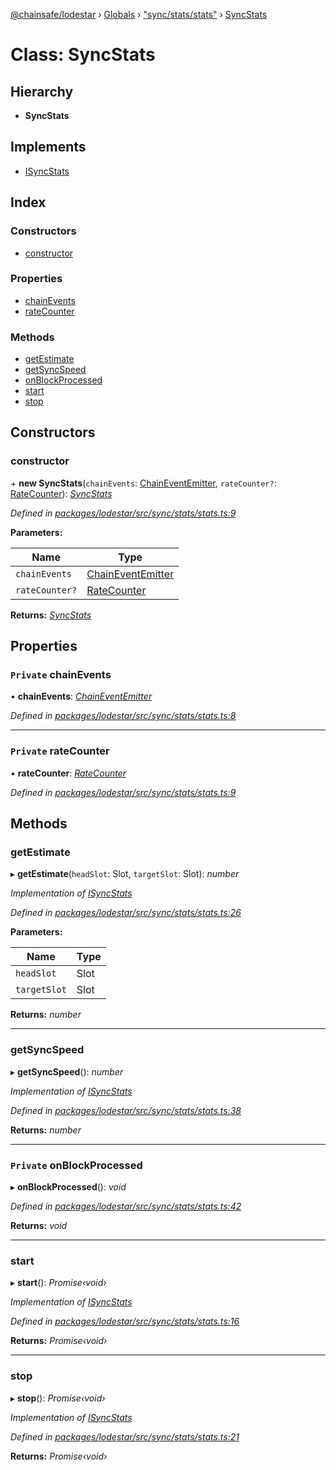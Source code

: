 [@chainsafe/lodestar](../README.md) › [Globals](../globals.md) › ["sync/stats/stats"](../modules/_sync_stats_stats_.md) › [SyncStats](_sync_stats_stats_.syncstats.md)

# Class: SyncStats

## Hierarchy

* **SyncStats**

## Implements

* [ISyncStats](../interfaces/_sync_stats_interface_.isyncstats.md)

## Index

### Constructors

* [constructor](_sync_stats_stats_.syncstats.md#constructor)

### Properties

* [chainEvents](_sync_stats_stats_.syncstats.md#private-chainevents)
* [rateCounter](_sync_stats_stats_.syncstats.md#private-ratecounter)

### Methods

* [getEstimate](_sync_stats_stats_.syncstats.md#getestimate)
* [getSyncSpeed](_sync_stats_stats_.syncstats.md#getsyncspeed)
* [onBlockProcessed](_sync_stats_stats_.syncstats.md#private-onblockprocessed)
* [start](_sync_stats_stats_.syncstats.md#start)
* [stop](_sync_stats_stats_.syncstats.md#stop)

## Constructors

###  constructor

\+ **new SyncStats**(`chainEvents`: [ChainEventEmitter](../modules/_chain_interface_.md#chaineventemitter), `rateCounter?`: [RateCounter](_sync_stats_rate_.ratecounter.md)): *[SyncStats](_sync_stats_stats_.syncstats.md)*

*Defined in [packages/lodestar/src/sync/stats/stats.ts:9](https://github.com/ChainSafe/lodestar/blob/e2d6cf7/packages/lodestar/src/sync/stats/stats.ts#L9)*

**Parameters:**

Name | Type |
------ | ------ |
`chainEvents` | [ChainEventEmitter](../modules/_chain_interface_.md#chaineventemitter) |
`rateCounter?` | [RateCounter](_sync_stats_rate_.ratecounter.md) |

**Returns:** *[SyncStats](_sync_stats_stats_.syncstats.md)*

## Properties

### `Private` chainEvents

• **chainEvents**: *[ChainEventEmitter](../modules/_chain_interface_.md#chaineventemitter)*

*Defined in [packages/lodestar/src/sync/stats/stats.ts:8](https://github.com/ChainSafe/lodestar/blob/e2d6cf7/packages/lodestar/src/sync/stats/stats.ts#L8)*

___

### `Private` rateCounter

• **rateCounter**: *[RateCounter](_sync_stats_rate_.ratecounter.md)*

*Defined in [packages/lodestar/src/sync/stats/stats.ts:9](https://github.com/ChainSafe/lodestar/blob/e2d6cf7/packages/lodestar/src/sync/stats/stats.ts#L9)*

## Methods

###  getEstimate

▸ **getEstimate**(`headSlot`: Slot, `targetSlot`: Slot): *number*

*Implementation of [ISyncStats](../interfaces/_sync_stats_interface_.isyncstats.md)*

*Defined in [packages/lodestar/src/sync/stats/stats.ts:26](https://github.com/ChainSafe/lodestar/blob/e2d6cf7/packages/lodestar/src/sync/stats/stats.ts#L26)*

**Parameters:**

Name | Type |
------ | ------ |
`headSlot` | Slot |
`targetSlot` | Slot |

**Returns:** *number*

___

###  getSyncSpeed

▸ **getSyncSpeed**(): *number*

*Implementation of [ISyncStats](../interfaces/_sync_stats_interface_.isyncstats.md)*

*Defined in [packages/lodestar/src/sync/stats/stats.ts:38](https://github.com/ChainSafe/lodestar/blob/e2d6cf7/packages/lodestar/src/sync/stats/stats.ts#L38)*

**Returns:** *number*

___

### `Private` onBlockProcessed

▸ **onBlockProcessed**(): *void*

*Defined in [packages/lodestar/src/sync/stats/stats.ts:42](https://github.com/ChainSafe/lodestar/blob/e2d6cf7/packages/lodestar/src/sync/stats/stats.ts#L42)*

**Returns:** *void*

___

###  start

▸ **start**(): *Promise‹void›*

*Implementation of [ISyncStats](../interfaces/_sync_stats_interface_.isyncstats.md)*

*Defined in [packages/lodestar/src/sync/stats/stats.ts:16](https://github.com/ChainSafe/lodestar/blob/e2d6cf7/packages/lodestar/src/sync/stats/stats.ts#L16)*

**Returns:** *Promise‹void›*

___

###  stop

▸ **stop**(): *Promise‹void›*

*Implementation of [ISyncStats](../interfaces/_sync_stats_interface_.isyncstats.md)*

*Defined in [packages/lodestar/src/sync/stats/stats.ts:21](https://github.com/ChainSafe/lodestar/blob/e2d6cf7/packages/lodestar/src/sync/stats/stats.ts#L21)*

**Returns:** *Promise‹void›*
